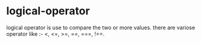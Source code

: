 # logical-operator
logical operator is use to compare the two or more values. there are variose operator like :- &lt;, &lt;=, >=, ==, ===, !==.
